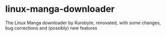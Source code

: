 linux-manga-downloader
======================

The Linux Manga downloader by Kurobyte, renovated, with some changes, bug corrections and (possibly) new features
